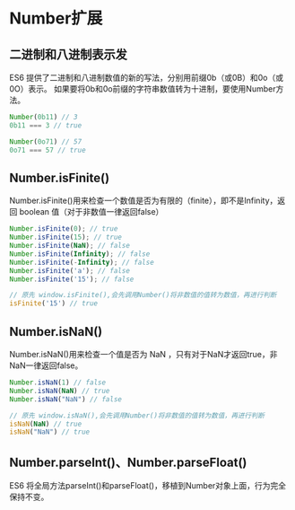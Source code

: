 
# Number扩展

## 二进制和八进制表示发

ES6 提供了二进制和八进制数值的新的写法，分别用前缀0b（或0B）和0o（或0O）表示。
如果要将0b和0o前缀的字符串数值转为十进制，要使用Number方法。

```js
Number(0b11) // 3
0b11 === 3 // true

Number(0o71) // 57
0o71 === 57 // true
```

## Number.isFinite()

Number.isFinite()用来检查一个数值是否为有限的（finite），即不是Infinity，返回 boolean 值（对于非数值一律返回false）
```js
Number.isFinite(0); // true
Number.isFinite(15); // true
Number.isFinite(NaN); // false
Number.isFinite(Infinity); // false
Number.isFinite(-Infinity); // false
Number.isFinite('a'); // false
Number.isFinite('15'); // false

// 原先 window.isFinite(),会先调用Number()将非数值的值转为数值，再进行判断
isFinite('15') // true
```

## Number.isNaN()
Number.isNaN()用来检查一个值是否为 NaN ，只有对于NaN才返回true，非NaN一律返回false。

```js
Number.isNaN(1) // false
Number.isNaN(NaN) // true
Number.isNaN("NaN") // false

// 原先 window.isNaN(),会先调用Number()将非数值的值转为数值，再进行判断
isNaN(NaN) // true
isNaN("NaN") // true
```

## Number.parseInt()、Number.parseFloat()
ES6 将全局方法parseInt()和parseFloat()，移植到Number对象上面，行为完全保持不变。